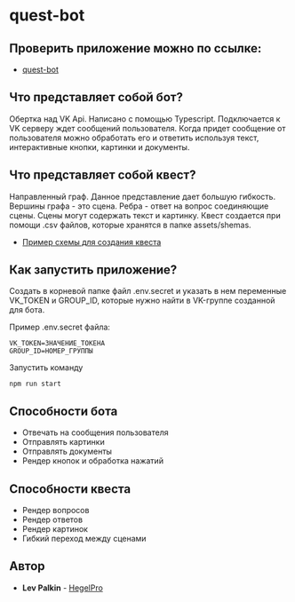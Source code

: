 # quest-bot
## Проверить приложение можно по ссылке:
* [quest-bot](https://vk.com/club196513488)

## Что представляет собой бот?
Обертка над VK Api.
Написано с помощью Typescript.
Подключается к VK серверу ждет сообщений пользователя.
Когда придет сообщение от пользователя можно обработать его и ответить используя текст, интерактивные кнопки, картинки и документы.

## Что представляет собой квест?
Направленный граф.
Данное представление дает большую гибкость.
Вершины графа - это сцена.
Ребра - ответ на вопрос соединяющие сцены.
Сцены могут содержать текст и картинку.
Квест создается при помощи .csv файлов, которые хранятся в папке assets/shemas.
* [Пример схемы для создания квеста](https://docs.google.com/spreadsheets/d/1k7KCBAjEvxHMxc41P865dZ80sNoX5p8bgDkHpWZ1cN4/edit?usp=sharing)

## Как запустить приложение?
Создать в корневой папке файл .env.secret и указать в нем переменные VK_TOKEN и GROUP_ID, которые нужно найти в VK-группе созданной для бота.

Пример .env.secret файла:
```
VK_TOKEN=ЗНАЧЕНИЕ_ТОКЕНА
GROUP_ID=НОМЕР_ГРУППЫ
```
Запустить команду
```
npm run start
```

## Способности бота
* Отвечать на сообщения пользователя
* Отправлять картинки
* Отправлять документы
* Рендер кнопок и обработка нажатий

## Способности квеста
* Рендер вопросов
* Рендер ответов
* Рендер картинок
* Гибкий переход между сценами

## Автор
* **Lev Palkin** - [HegelPro](https://github.com/HegelPro)
